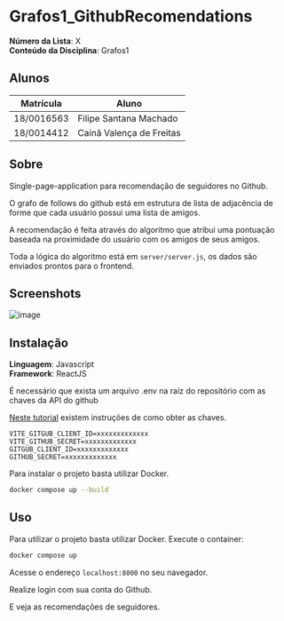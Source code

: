 # Grafos1_GithubRecomendations

**Número da Lista**: X<br>
**Conteúdo da Disciplina**: Grafos1<br>

## Alunos
|Matrícula | Aluno |
| -- | -- |
| 18/0016563  |  Filipe Santana Machado |
| 18/0014412  |  Cainã Valença de Freitas |

## Sobre 
Single-page-application para recomendação de seguidores no Github.

O grafo de follows do github está em estrutura de lista de adjacência
de forme que cada usuário possui uma lista de amigos.

A recomendação é feita através do algoritmo que atribui uma pontuação baseada na
proximidade do usuário com os amigos de seus amigos.

Toda a lógica do algoritmo está em `server/server.js`, os dados são enviados prontos para o frontend.

## Screenshots
![image](https://user-images.githubusercontent.com/40258400/231008800-fc143435-c8f4-48b4-aa91-4b56fbf6c8c5.png)

## Instalação 
**Linguagem**: Javascript<br>
**Framework**: ReactJS<br>

É necessário que exista um arquivo .env na raíz do repositório com as chaves da API do github

[Neste tutorial](https://codevoweb.com/github-oauth-authentication-react-and-node/) existem instruções de como obter as chaves.

```
VITE_GITGUB_CLIENT_ID=xxxxxxxxxxxxx
VITE_GITHUB_SECRET=xxxxxxxxxxxxx
GITGUB_CLIENT_ID=xxxxxxxxxxxxx
GITHUB_SECRET=xxxxxxxxxxxxx
```

Para instalar o projeto basta utilizar Docker.

```sh
docker compose up --build
```

## Uso 

Para utilizar o projeto basta utilizar Docker.
Execute o container:

```sh
docker compose up
```

Acesse o endereço `localhost:8000` no seu navegador.

Realize login com sua conta do Github.

E veja as recomendações de seguidores.




